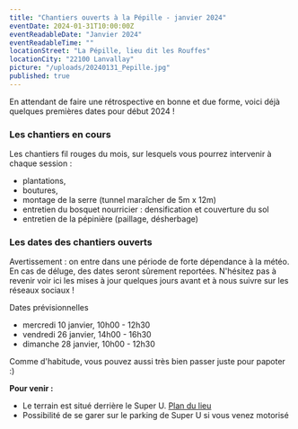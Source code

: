 ```yaml
---
title: "Chantiers ouverts à la Pépille - janvier 2024"
eventDate: 2024-01-31T10:00:00Z
eventReadableDate: "Janvier 2024"
eventReadableTime: ""
locationStreet: "La Pépille, lieu dit les Rouffes"
locationCity: "22100 Lanvallay"
picture: "/uploads/20240131_Pepille.jpg"
published: true
---
```


En attendant de faire une rétrospective en bonne et due forme, voici déjà quelques premières dates pour début 2024 !

<!--more-->

### Les chantiers en cours

Les chantiers fil rouges du mois, sur lesquels vous pourrez intervenir à chaque session :

- plantations,
- boutures,
- montage de la serre (tunnel maraîcher de 5m x 12m)
- entretien du bosquet nourricier : densification et couverture du sol
- entretien de la pépinière (paillage, désherbage)

### Les dates des chantiers ouverts

Avertissement : on entre dans une période de forte dépendance à la météo. En cas de déluge, des dates seront sûrement reportées. N'hésitez pas à revenir voir ici les mises à jour quelques jours avant et à nous suivre sur les réseaux sociaux !

Dates prévisionnelles

- mercredi 10 janvier, 10h00 - 12h30
- vendredi 26 janvier, 14h00 - 16h30
- dimanche 28 janvier, 10h00 - 12h30

Comme d'habitude, vous pouvez aussi très bien passer juste pour papoter :)

**Pour venir :**

- Le terrain est situé derrière le Super U. [Plan du lieu](https://www.openstreetmap.org/#map=17/48.44885/-2.01522&layers=N)
- Possibilité de se garer sur le parking de Super U si vous venez motorisé

